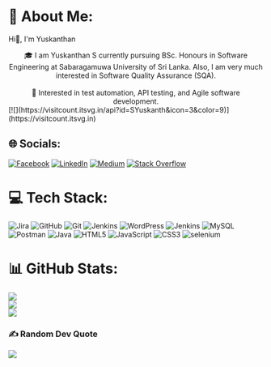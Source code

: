 # 💫 About Me:
Hi👋, I'm Yuskanthan<br>
<div style="text-align: center;">
  🎓 I am Yuskanthan S currently pursuing BSc. Honours in Software Engineering at Sabaragamuwa University of Sri Lanka. Also, I am very much interested in Software Quality Assurance (SQA).<br><br>🌟 Interested in test automation, API testing, and Agile software development.
</div>
[![](https://visitcount.itsvg.in/api?id=SYuskanth&icon=3&color=9)](https://visitcount.itsvg.in)



## 🌐 Socials:
[![Facebook](https://img.shields.io/badge/Facebook-%231877F2.svg?logo=Facebook&logoColor=white)](https://facebook.com/https://www.facebook.com/Yuskanthan.Susanthan/) [![LinkedIn](https://img.shields.io/badge/LinkedIn-%230077B5.svg?logo=linkedin&logoColor=white)](https://linkedin.com/in/www.linkedin.com/in/yuskanthan-susanthan031) [![Medium](https://img.shields.io/badge/Medium-12100E?logo=medium&logoColor=white)](https://medium.com/@https://medium.com/@yuskanthsusanthan) [![Stack Overflow](https://img.shields.io/badge/-Stackoverflow-FE7A16?logo=stack-overflow&logoColor=white)](https://stackoverflow.com/users/https://stackoverflow.com/users/22285634/yuskanth) 

# 💻 Tech Stack:
![Jira](https://img.shields.io/badge/jira-%230A0FFF.svg?style=plastic&logo=jira&logoColor=white) ![GitHub](https://img.shields.io/badge/github-%23121011.svg?style=plastic&logo=github&logoColor=white) ![Git](https://img.shields.io/badge/git-%23F05033.svg?style=plastic&logo=git&logoColor=white) ![Jenkins](https://img.shields.io/badge/jenkins-%232C5263.svg?style=plastic&logo=jenkins&logoColor=white) ![WordPress](https://img.shields.io/badge/WordPress-%23117AC9.svg?style=plastic&logo=WordPress&logoColor=white) ![Jenkins](https://img.shields.io/badge/jenkins-%232C5263.svg?style=plastic&logo=jenkins&logoColor=white) ![MySQL](https://img.shields.io/badge/mysql-4479A1.svg?style=plastic&logo=mysql&logoColor=white) ![Postman](https://img.shields.io/badge/Postman-FF6C37?style=plastic&logo=postman&logoColor=white) ![Java](https://img.shields.io/badge/java-%23ED8B00.svg?style=plastic&logo=openjdk&logoColor=white) ![HTML5](https://img.shields.io/badge/html5-%23E34F26.svg?style=plastic&logo=html5&logoColor=white) ![JavaScript](https://img.shields.io/badge/javascript-%23323330.svg?style=plastic&logo=javascript&logoColor=%23F7DF1E) ![CSS3](https://img.shields.io/badge/css3-%231572B6.svg?style=plastic&logo=css3&logoColor=white) ![selenium](https://img.shields.io/badge/Selenium-43B02A?style=plastic&logo=github&logoColor=white)

# 📊 GitHub Stats:
![](https://github-readme-stats.vercel.app/api?username=SYuskanth&theme=jolly&hide_border=false&include_all_commits=true&count_private=true)<br/>
![](https://github-readme-streak-stats.herokuapp.com/?user=SYuskanth&theme=jolly&hide_border=false)<br/>
![](https://github-readme-stats.vercel.app/api/top-langs/?username=SYuskanth&theme=jolly&hide_border=false&include_all_commits=true&count_private=true&layout=compact)

### ✍️ Random Dev Quote
![](https://quotes-github-readme.vercel.app/api?type=horizontal&theme=merko)



<!-- Proudly created with GPRM ( https://gprm.itsvg.in ) -->
